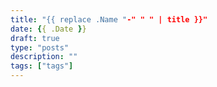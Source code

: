 ```yaml
---
title: "{{ replace .Name "-" " " | title }}"
date: {{ .Date }}
draft: true
type: "posts"
description: ""
tags: ["tags"]
---
```

